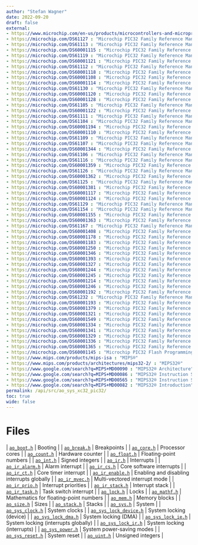 ```yaml
---
author: "Stefan Wagner"
date: 2022-09-20
draft: false
external:
- https://www.microchip.com/en-us/products/microcontrollers-and-microprocessors/32-bit-mcus : "Microchip 32-bit PIC® and SAM Microcontrollers"
- https://microchip.com/DS61127 : "Microchip PIC32 Family Reference Manual, Section 1, Introduction"
- https://microchip.com/DS61113 : "Microchip PIC32 Family Reference Manual, Section 2, CPU for Devices with M4K® Core"
- https://microchip.com/DS60001115 : "Microchip PIC32 Family Reference Manual, Section 3, Memory Organization"
- https://microchip.com/DS61119 : "Microchip PIC32 Family Reference Manual, Section 4, Prefetch Cache"
- https://microchip.com/DS60001121 : "Microchip PIC32 Family Reference Manual, Section 5, Flash Programming"
- https://microchip.com/DS61112 : "Microchip PIC32 Family Reference Manual, Section 6, Oscillators"
- https://microchip.com/DS60001118 : "Microchip PIC32 Family Reference Manual, Section 7, Resets"
- https://microchip.com/DS60001108 : "Microchip PIC32 Family Reference Manual, Section 8, Interrupts"
- https://microchip.com/DS60001114 : "Microchip PIC32 Family Reference Manual, Section 9, Watchdog, Deadman, and Power-up Timers"
- https://microchip.com/DS61130 : "Microchip PIC32 Family Reference Manual, Section 10, Power-Saving Modes"
- https://microchip.com/DS60001120 : "Microchip PIC32 Family Reference Manual, Section 12, I/O Ports"
- https://microchip.com/DS60001128 : "Microchip PIC32 Family Reference Manual, Section 13, Parallel Master Port (PMP)"
- https://microchip.com/DS61105 : "Microchip PIC32 Family Reference Manual, Section 14, Timers"
- https://microchip.com/DS60001122 : "Microchip PIC32 Family Reference Manual, Section 15, Input Capture"
- https://microchip.com/DS61111 : "Microchip PIC32 Family Reference Manual, Section 16, Output Compare"
- https://microchip.com/DS61104 : "Microchip PIC32 Family Reference Manual, Section 17, 10-bit Analog-to-Digital Converter (ADC)"
- https://microchip.com/DS60001194 : "Microchip PIC32 Family Reference Manual, Section 18, 12-bit Pipelined Analog-to-Digital Converter (ADC)"
- https://microchip.com/DS60001110 : "Microchip PIC32 Family Reference Manual, Section 19, Comparator"
- https://microchip.com/DS61109 : "Microchip PIC32 Family Reference Manual, Section 20, Comparator Voltage Reference"
- https://microchip.com/DS61107 : "Microchip PIC32 Family Reference Manual, Section 21, UART"
- https://microchip.com/DS60001344 : "Microchip PIC32 Family Reference Manual, Section 22, 12-bit High-Speed Successive Approximation Register (SAR) ADC"
- https://microchip.com/DS61106 : "Microchip PIC32 Family Reference Manual, Section 23, Serial Peripheral Interface (SPI)"
- https://microchip.com/DS61116 : "Microchip PIC32 Family Reference Manual, Section 24, Inter-Integrated Circuit™ (I²C)"
- https://microchip.com/DS60001359 : "Microchip PIC32 Family Reference Manual, Section 25, Analog-to-Digital Converter (ADC) with Threshold Detect"
- https://microchip.com/DS61126 : "Microchip PIC32 Family Reference Manual, Section 27, USB On-The-Go (OTG)"
- https://microchip.com/DS60001362 : "Microchip PIC32 Family Reference Manual, Section 28, RTCC with Timestamp"
- https://microchip.com/DS61125 : "Microchip PIC32 Family Reference Manual, Section 29, Real-Time Clock and Calendar (RTCC)"
- https://microchip.com/DS60001381 : "Microchip PIC32 Family Reference Manual, Section 30, Capture/Compare/PWM/Timer (MCCP and SCCP)"
- https://microchip.com/DS60001117 : "Microchip PIC32 Family Reference Manual, Section 31, DMA Controller"
- https://microchip.com/DS60001124 : "Microchip PIC32 Family Reference Manual, Section 32, Configuration"
- https://microchip.com/DS61129 : "Microchip PIC32 Family Reference Manual, Section 33, Programming and Diagnostics"
- https://microchip.com/DS61154 : "Microchip PIC32 Family Reference Manual, Section 34, Controller Area Network (CAN)"
- https://microchip.com/DS60001155 : "Microchip PIC32 Family Reference Manual, Section 35, Ethernet Controller"
- https://microchip.com/DS60001363 : "Microchip PIC32 Family Reference Manual, Section 36, Configurable Logic Cell"
- https://microchip.com/DS61167 : "Microchip PIC32 Family Reference Manual, Section 37, Charge Time Measurement Unit (CTMU)"
- https://microchip.com/DS60001408 : "Microchip PIC32 Family Reference Manual, Section 38, High/Low-Voltage Detect (HLVD)"
- https://microchip.com/DS60001178 : "Microchip PIC32 Family Reference Manual, Section 39, Op amp/Comparator"
- https://microchip.com/DS60001183 : "Microchip PIC32 Family Reference Manual, Section 41, Prefetch Module for Devices with L1 CPU Cache"
- https://microchip.com/DS60001250 : "Microchip PIC32 Family Reference Manual, Section 42, Oscillators with Enhanced PLL"
- https://microchip.com/DS60001346 : "Microchip PIC32 Family Reference Manual, Section 43, Quadrature Encoder Interface (QEI)"
- https://microchip.com/DS60001393 : "Microchip PIC32 Family Reference Manual, Section 44, Motor Control PWM (MCPWM)"
- https://microchip.com/DS60001327 : "Microchip PIC32 Family Reference Manual, Section 45, Control Digital-to-Analog Converter (CDAC)"
- https://microchip.com/DS60001244 : "Microchip PIC32 Family Reference Manual, Section 46, Serial Quad Interface (SQI)"
- https://microchip.com/DS60001245 : "Microchip PIC32 Family Reference Manual, Section 47, External Bus Interface (EBI)"
- https://microchip.com/DS60001214 : "Microchip PIC32 Family Reference Manual, Section 48, Memory Organization and Permissions"
- https://microchip.com/DS60001246 : "Microchip PIC32 Family Reference Manual, Section 49, Crypto Engine and Random Number Generator (RNG)"
- https://microchip.com/DS60001192 : "Microchip PIC32 Family Reference Manual, Section 50, CPU for Devices with MIPS32® microAptiv™ and M-Class Cores"
- https://microchip.com/DS61232 : "Microchip PIC32 Family Reference Manual, Section 51, Hi-Speed USB with On-The-Go (OTG)"
- https://microchip.com/DS60001193 : "Microchip PIC32 Family Reference Manual, Section 52, Flash Memory with Support for Live Update"
- https://microchip.com/DS60001379 : "Microchip PIC32 Family Reference Manual, Section 54, Graphics LCD (GLCD) Controller"
- https://microchip.com/DS60001321 : "Microchip PIC32 Family Reference Manual, Section 55, DDR SDRAM Controller"
- https://microchip.com/DS60001549 : "Microchip PIC32 Family Reference Manual, Section 56, Controller Area Network with Flexible Data-rate (CAN FD)"
- https://microchip.com/DS60001334 : "Microchip PIC32 Family Reference Manual, Section 57, Secure Digital Host Controller (SDHC)"
- https://microchip.com/DS60001341 : "Microchip PIC32 Family Reference Manual, Section 58, Data EEPROM"
- https://microchip.com/DS60001329 : "Microchip PIC32 Family Reference Manual, Section 59, Oscillators with DCO"
- https://microchip.com/DS60001336 : "Microchip PIC32 Family Reference Manual, Section 60, 32-Bit Programmable Cyclic Redundancy Check (CRC)"
- https://microchip.com/DS60001365 : "Microchip PIC32 Family Reference Manual, Section 62, Dual Watchdog Timer"
- https://microchip.com/DS60001145 : "Microchip PIC32 Flash Programming Specification"
- https://www.mips.com/products/mips-isa : "MIPS®"
- https://www.mips.com/products/architectures/mips32-2/ : "MIPS32®"
- https://www.google.com/search?q=MIPS+MD00090 : "MIPS32® Architecture"
- https://www.google.com/search?q=MIPS+MD00086 : "MIPS32® Instruction Set Manual"
- https://www.google.com/search?q=MIPS+MD00565 : "MIPS32® Instruction Set Quick Reference"
- https://www.google.com/search?q=MIPS+MD00082 : "MIPS32® Introduction"
permalink: /api/src/ao_sys_xc32_pic32/
toc: true
wide: false
---
```


# Files

| [`ao_boot.h`](ao_boot.h.md) | Booting |
| [`ao_break.h`](ao_break.h.md) | Breakpoints |
| [`ao_core.h`](ao_core.h.md) | Processor cores |
| [`ao_count.h`](ao_count.h.md) | Hardware counter |
| [`ao_float.h`](ao_float.h.md) | Floating-point numbers |
| [`ao_int.h`](ao_int.h.md) | Signed integers |
| [`ao_ir.h`](ao_ir.h.md) | Interrupts |
| [`ao_ir_alarm.h`](ao_ir_alarm.h.md) | Alarm interrupt |
| [`ao_ir_cs.h`](ao_ir_cs.h.md) | Core software interrupts |
| [`ao_ir_ct.h`](ao_ir_ct.h.md) | Core timer interrupt |
| [`ao_ir_enable.h`](ao_ir_enable.h.md) | Enabling and disabling interrupts globally |
| [`ao_ir_mvec.h`](ao_ir_mvec.h.md) | Multi-vectored interrupt mode |
| [`ao_ir_prio.h`](ao_ir_prio.h.md) | Interrupt priorities |
| [`ao_ir_stack.h`](ao_ir_stack.h.md) | Interrupt stack |
| [`ao_ir_task.h`](ao_ir_task.h.md) | Task switch interrupt |
| [`ao_lock.h`](ao_lock.h.md) | Locks |
| [`ao_mathf.h`](ao_mathf.h.md) | Mathematics for floating-point numbers |
| [`ao_mem.h`](ao_mem.h.md) | Memory blocks |
| [`ao_size.h`](ao_size.h.md) | Sizes |
| [`ao_stack.h`](ao_stack.h.md) | Stacks |
| [`ao_sys.h`](ao_sys.h.md) | System |
| [`ao_sys_clock.h`](ao_sys_clock.h.md) | System clocks |
| [`ao_sys_lock_device.h`](ao_sys_lock_device.h.md) | System locking (device) |
| [`ao_sys_lock_dma.h`](ao_sys_lock_dma.h.md) | System locking (DMA) |
| [`ao_sys_lock_ie.h`](ao_sys_lock_ie.h.md) | System locking (interrupts globally) |
| [`ao_sys_lock_ir.h`](ao_sys_lock_ir.h.md) | System locking (interrupts) |
| [`ao_sys_power.h`](ao_sys_power.h.md) | System power-saving modes |
| [`ao_sys_reset.h`](ao_sys_reset.h.md) | System reset |
| [`ao_uint.h`](ao_uint.h.md) | Unsigned integers |
